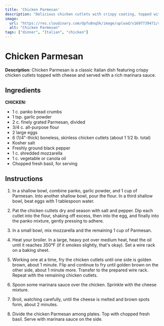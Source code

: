 ```yaml
---
title: 'Chicken Parmesan'
description: "Delicious chicken cutlets with crispy coating, topped with cheese, and served with marinara sauce."
image:
  url: "https://res.cloudinary.com/dpfu8nq5k/image/upload/v1697739471/recipe-site/chicenparm_ql2gu2.jpg"
  alt: "Chicken Parmesan"
tags: ["dinner", "Italian", "chicken"]
---
```


# Chicken Parmesan

**Description**: Chicken Parmesan is a classic Italian dish featuring crispy chicken cutlets topped with cheese and served with a rich marinara sauce.

## Ingredients

**CHICKEN:**

- 1 c. panko bread crumbs
- 1 tsp. garlic powder
- 2 c. finely grated Parmesan, divided
- 3/4 c. all-purpose flour
- 2 large eggs
- 6 (1/4"-thick) boneless, skinless chicken cutlets (about 1 1/2 lb. total)
- Kosher salt
- Freshly ground black pepper
- 1 c. shredded mozzarella
- 1 c. vegetable or canola oil
- Chopped fresh basil, for serving

## Instructions

1. In a shallow bowl, combine panko, garlic powder, and 1 cup of Parmesan. Into another shallow bowl, pour the flour. In a third shallow bowl, beat eggs with 1 tablespoon water.

2. Pat the chicken cutlets dry and season with salt and pepper. Dip each cutlet into the flour, shaking off excess, then into the egg, and finally into the panko mixture, gently pressing to adhere.

3. In a small bowl, mix mozzarella and the remaining 1 cup of Parmesan.

4. Heat your broiler. In a large, heavy pot over medium heat, heat the oil until it reaches 350°F (if it smokes slightly, that's okay). Set a wire rack on a baking sheet.

5. Working one at a time, fry the chicken cutlets until one side is golden brown, about 1 minute. Flip and continue to fry until golden brown on the other side, about 1 minute more. Transfer to the prepared wire rack. Repeat with the remaining chicken cutlets.

6. Spoon some marinara sauce over the chicken. Sprinkle with the cheese mixture.

7. Broil, watching carefully, until the cheese is melted and brown spots form, about 2 minutes.

8. Divide the chicken Parmesan among plates. Top with chopped fresh basil. Serve with marinara sauce on the side.
